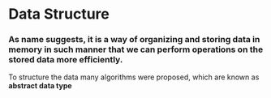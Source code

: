 # Data Structure

### As name suggests, it is a way of organizing and storing data in memory in such manner that we can perform operations on the stored data more efficiently.

<p>To structure the data many algorithms were proposed, which are known as <b>abstract data type<b></p>
